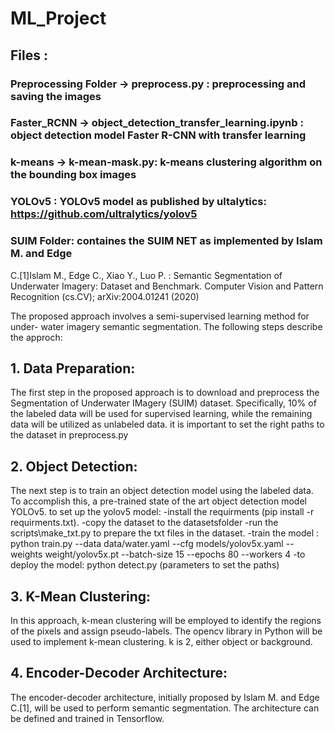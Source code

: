 # ML_Project

## Files : 

### Preprocessing Folder -> preprocess.py : preprocessing and saving the images
### Faster_RCNN -> object_detection_transfer_learning.ipynb : object detection model Faster R-CNN with transfer learning
### k-means -> k-mean-mask.py: k-means clustering algorithm on the bounding box images
### YOLOv5 : YOLOv5 model as published by ultalytics: https://github.com/ultralytics/yolov5
### SUIM Folder: containes the SUIM NET as implemented by Islam M. and Edge
C.[1]Islam M., Edge C., Xiao Y., Luo P. : Semantic Segmentation of Underwater Imagery: Dataset and Benchmark. Computer Vision and Pattern Recognition (cs.CV); arXiv:2004.01241 (2020)



The proposed approach involves a semi-supervised learning method for under-
water imagery semantic segmentation. The following steps describe the approch:

## 1. Data Preparation:

The first step in the proposed approach is to download and preprocess the
Segmentation of Underwater IMagery (SUIM) dataset. Specifically, 10% of
the labeled data will be used for supervised learning, while the remaining
data will be utilized as unlabeled data. it is important to set the right paths to the dataset in preprocess.py

## 2. Object Detection:
The next step is to train an object detection model using the labeled data.
To accomplish this, a pre-trained state of the art object detection model
YOLOv5. to set up the yolov5 model: 
-install the requirments (pip install -r requirments.txt). 
-copy the dataset to the datasetsfolder
-run the scripts\make_txt.py to prepare the txt files in the dataset.
-train the model : python train.py --data data/water.yaml --cfg models/yolov5x.yaml --weights weight/yolov5x.pt --batch-size 15 --epochs 80 --workers 4
-to deploy the model: python detect.py (parameters to set the paths) 

## 3. K-Mean Clustering:
In this approach, k-mean clustering will be employed to identify the regions
of the pixels and assign pseudo-labels. The opencv library in Python will be
used to implement k-mean clustering. k is 2, either object or background.

## 4. Encoder-Decoder Architecture:
The encoder-decoder architecture, initially proposed by Islam M. and Edge
C.[1], will be used to perform semantic segmentation. The architecture can
be defined and trained in Tensorflow.







